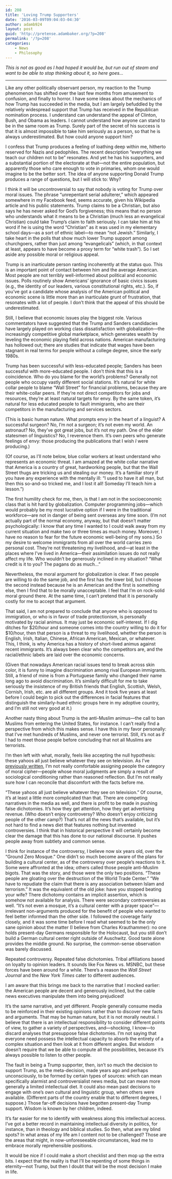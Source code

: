 ```yaml
---
id: 208
title: 'Loving Trump Supporters'
date: '2016-03-09T09:04:03-04:30'
author: adamb924
layout: post
guid: 'http://pretense.adambaker.org/?p=208'
permalink: '/?p=208'
categories:
    - News
    - Philosophy
---
```


*This is not as good as I had hoped it would be, but run out of steam and want to be able to stop thinking about it, so here goes…*

- - - - - -

Like any other politically observant person, my reaction to the Trump phenomenon has shifted over the last few months from amusement to confusion, and finally to horror. I have some ideas about the mechanics of how Trump has succeeded in the media, but I am largely befuddled by the relatively widespread support that Trump has received in the Republican nomination process. I understand can understand the appeal of Clinton, Bush, and Obama as leaders. I cannot understand how anyone can stand to be in the same room as Trump. Surely part of the secret of his success is that it is almost impossible to take him seriously as a person, so that he is always underestimated. But how could anyone support him?

I confess that Trump produces a feeling of loathing deep within me, hitherto reserved for Nazis and pedophiles. The recent description “everything we teach our children not to be” resonates. And yet he has his supporters, and a substantial portion of the electorate at that—not the entire population, but apparently those who care enough to vote in primaries, whom one would imagine to be the better sort. The idea of anyone supporting Donald Trump produces a range of questions, but I will stick to: Why?

I think it will be uncontroversial to say that nobody is voting for Trump over moral issues. The phrase “unrepentant serial adulterer,” which appeared somewhere in my Facebook feed, seems accurate, given his Wikipedia article and his public statements. Trump claims to be a Christian, but also says he has never asked for God’s forgiveness; this means that no person who understands what it means to be a Christian (much less an evangelical Christian) could take Trump’s claim to faith seriously. I can take him at his word if he is using the word “Christian” as it was used in my elementary school days­­­­—as a sort of ethnic label—to mean “not Jewish.” Similarly, I take heart in the polls that show much lower Trump support among churchgoers, rather than just among “evangelicals” (which, in that context at least, appears to have become a proxy term for “white trash”). So I set aside any possible moral or religious appeal.

Trump is an inarticulate person ranting incoherently at the status quo. This is an important point of contact between him and the average American. Most people are not terribly well-informed about political and economic issues. Polls routinely show Americans’ ignorance of basic civics issues (e.g., the identity of our leaders, various constitutional rights, etc.). So, if you’ve got a candidate whose analysis of the American political and economic scene is little more than an inarticulate grunt of frustration, that resonates with a lot of people. I don’t think that the appeal of this should be underestimated.

Still, I believe that economic issues play the biggest role. Various commentators have suggested that the Trump and Sanders candidacies have largely played on working class dissatisfaction with globalization—the increasingly competitive global marketplace, which generates wealth by leveling the economic playing field across nations. American manufacturing has hollowed out; there are studies that indicate that wages have been stagnant in real terms for people without a college degree, since the early 1980s.

Trump has been successful with less-educated people; Sanders has been successful with more-educated people. I don’t think that this is a coincidence. Who do you blame for the world’s problems? Generally not people who occupy vastly different social stations. It’s natural for white collar people to blame “Wall Street” for financial problems, because they are their white-collar peers. If they’re not direct competitors for jobs and resources, they’re at least natural targets for envy. By the same token, it’s natural for less educated people to fault immigrants, who are their competitors in the manufacturing and services sectors.

(This is basic human nature. What prompts envy in the heart of a linguist? A successful surgeon? No, I’m not a surgeon; it’s not even my world. An astronaut? No, they’ve got great jobs, but it’s not my path. One of the elder statesmen of linguistics? No, I reverence them. It’s own peers who generate feelings of envy: those producing the publications that I wish *I* were producing.)

(Of course, as I’ll note below, blue collar workers at least understand who represents an economic threat. I am amazed at the white collar narrative that America is a country of great, hardworking people, but that the Wall Street thugs are tricking us and stealing our money. It’s a familiar story if you have any experience with the mentally ill: “I used to have it all man, but then this so-and-so tricked me, and I lost it all! Someday I’ll teach him a lesson.”)

The first humility check for me, then, is that I am not in the socioeconomic class that is hit hard by globalization. Computer programming jobs—which would probably be my most lucrative option if I were in the traditional workforce—are not in danger of being sent overseas any time soon. (I’m not actually part of the normal economy, anyway, but that doesn’t matter psychologically: I know that any time I wanted to I could walk away from my current situation and make two or three times as much money. Moreover, I have no reason to fear for the future economic well-being of my sons.) So my desire to welcome immigrants from all over the world carries zero personal cost. They’re not threatening my livelihood, and—at least in the places where I’ve lived in America—their assimilation issues do not really affect my life. Who wouldn’t be generously inclined in my situation? “What credit is it to you? The pagans do as much…”

Nevertheless, the moral argument for globalization is clear. If two people are willing to do the same job, and the first has the lower bid, but I choose the second instead because he is an American and the first is something else, then I find that to be morally unacceptable. I feel that I’m on rock-solid moral ground there. At the same time, I can’t pretend that it is personally costly for me to accept that argument.

That said, I am not prepared to conclude that anyone who is opposed to immigration, or who is in favor of trade protectionism, is personally motivated by racial animus. It may just be economic self-interest. If I dig ditches for $20/hour and someone comes into the country willing to do it for $10/hour, then that person is a threat to my livelihood, whether the person is English, Irish, Italian, Chinese, African American, Mexican, or whatever. This, I think, is why America has a history of short-lived animus against recent immigrants. It’s always been clear who the competitors are, and the racial/ethnic labels are laid over the economic concerns.

(Given that nowadays American racial issues tend to break across skin color, it is funny to imagine discrimination among rival European immigrants. Still, a friend of mine is from a Portuguese family who changed their name long ago to avoid discrimination. It’s similarly difficult for me to take seriously the insistence of my British friends that English, Scottish, Welsh, Cornish, Irish, etc. are all different groups. And it took five years at least before I could begin to pick out the differences in facial features that distinguish the similarly-hued ethnic groups here in my adoptive country, and I’m still not very good at it.)

Another nasty thing about Trump is the anti-Muslim animus—the call to ban Muslims from entering the United States, for instance. I can’t really find a perspective from which this makes sense. I have this in my favor personally: that I’ve met hundreds of Muslims, and never one terrorist. Still, it’s not as if I had to meet those people before concluding that not all Muslims are terrorists.

I’m then left with what, morally, feels like accepting the null hypothesis: these yahoos all just believe whatever they see on television. As I’ve [previously written](https://pretense.adambaker.org/?p=121), I’m not really comfortable assigning people the category of moral cipher—people whose moral judgments are simply a result of sociological conditioning rather than reasoned reflection. But I’m not really sure how I can reconcile that discomfort with the facts before me.

“These yahoos all just believe whatever they see on television.” Of course, it’s at least a little more complicated than that. There are competing narratives in the media as well, and there is profit to be made in pushing false dichotomies. It’s how they get attention, how they get advertising revenue. (Who doesn’t enjoy controversy? Who doesn’t enjoy criticizing people of the other camp?) That’s not all the news that’s available, but it’s not hard to find a news diet that features nothing but invented controversies. I think that in historical perspective it will certainly become clear the damage that this has done to our national discourse. It pushes people away from subtlety and common sense.

I think for instance of the controversy, I believe now six years old, over the “Ground Zero Mosque.” One didn’t so much become aware of the plans for building a cultural center, as of the controversy over people’s reactions to it. Some were affronted at the idea; others called those people anti-Muslim bigots. That was the story, and those were the only two positions. “These people are gloating over the destruction of the World Trade Center.” “We have to repudiate the claim that there is any association between Islam and terrorism.” It was the equivalent of the old joke: have you stopped beating your wife? There dichotomy contains an implicit assertion, which is somehow not available for analysis. There were secondary controversies as well. “It’s not even a mosque, it’s a cultural center with a prayer space”—irrelevant non-arguments produced for the benefit of people who wanted to feel better informed than the other side. I followed the coverage fairly closely, and it was some time before I read what seemed to be the only sane opinion about the matter (I believe from Charles Krauthammer): no one holds present-day Germans responsible for the Holocaust, but you still don’t build a German cultural center right outside of Auschwitz. Good taste alone provides the middle ground. No surprise, the common-sense observation was barely discussed.

Repeated controversy. Repeated false dichotomies. Tribal affiliations based on loyalty to opinion leaders. It sounds like Fox News vs. MSNBC, but these forces have been around for a while. There’s a reason the *Wall Street Journal* and the *New York Times* cater to different audiences.

I am aware that this brings me back to the narrative that I mocked earlier: the American people are decent and generously inclined, but the cable news executives manipulate them into being prejudiced!

It’s the same narrative, and yet different. People generally consume media to be reinforced in their existing opinions rather than to discover new facts and arguments. That may be human nature, but it is not morally neutral. I believe that there is an intellectual responsibility to consider different points of view, to gather a variety of perspectives, and—shocking, I know—to discard analyses that presuppose false dichotomies. I’m not saying that everyone need possess the intellectual capacity to absorb the entirety of a complex situation and then look at it from different angles. But wisdom doesn’t require that we be able to compute all the possibilities, because it’s always possible to listen to other people.

The fault in being a Trump supporter, then, isn’t so much the decision to support Trump, as the meta-decision, made years ago and perhaps unconsciously, to be formed by certain types of sources: which can mean specifically alarmist and controversialist news media, but can mean more generally a limited intellectual diet. It could also mean past decisions to engage with one’s own cultural and linguistic group, when others were available. (Different parts of the country enable that to different degrees, I suppose.) Those far-off decisions have begotten present-day Trump support. Wisdom is known by her children, indeed.

It’s far easier for me to identify with weakness along this intellectual access. I’ve got a better record in maintaining intellectual diversity in politics, for instance, than in theology and biblical studies. So then, what are my blind spots? In what areas of my life am I content not to be challenged? Those are the areas that might, in now-unforeseeable circumstances, lead me to embrace morally reprehensible positions.

It would be nice if I could make a short checklist and then mop up the extra bits. I expect that the reality is that I’ll be repenting of some things in eternity—not Trump, but then I doubt that will be the most decision I make in life.